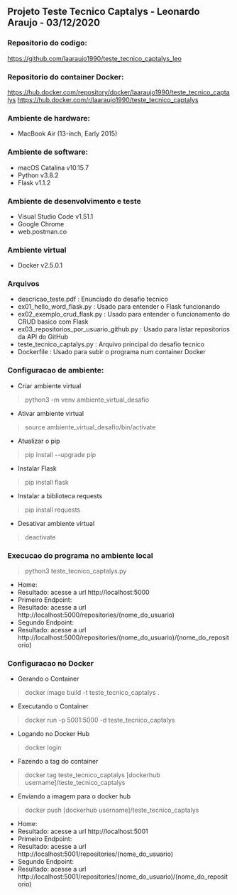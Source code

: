 ## Projeto Teste Tecnico Captalys - Leonardo Araujo - 03/12/2020

### Repositorio do codigo:
https://github.com/laaraujo1990/teste_tecnico_captalys_leo

### Repositorio do container Docker:
https://hub.docker.com/repository/docker/laaraujo1990/teste_tecnico_captalys
https://hub.docker.com/r/laaraujo1990/teste_tecnico_captalys

### Ambiente de hardware:
* MacBook Air (13-inch, Early 2015)

### Ambiente de software:
* macOS Catalina v10.15.7
* Python v3.8.2
* Flask v1.1.2

### Ambiente de desenvolvimento e teste
* Visual Studio Code v1.51.1
* Google Chrome
* web.postman.co

### Ambiente virtual
* Docker v2.5.0.1

### Arquivos
* descricao_teste.pdf : Enunciado do desafio tecnico
* ex01_hello_word_flask.py : Usado para entender o Flask funcionando
* ex02_exemplo_crud_flask.py : Usado para entender o funcionamento do CRUD basico com Flask
* ex03_repositorios_por_usuario_github.py : Usado para listar repositorios da API do GitHub
* teste_tecnico_captalys.py : Arquivo principal do desafio tecnico
* Dockerfile : Usado para subir o programa num container Docker

### Configuracao de ambiente:
* Criar ambiente virtual
> python3 -m venv ambiente_virtual_desafio
* Ativar ambiente virtual
>source ambiente_virtual_desafio/bin/activate
* Atualizar o pip
>pip install --upgrade pip
* Instalar Flask
>pip install flask
* Instalar a biblioteca requests
>pip install requests
* Desativar ambiente virtual
>deactivate

### Execucao do programa no ambiente local
>python3 teste_tecnico_captalys.py
* Home:
* Resultado: acesse a url http://localhost:5000
* Primeiro Endpoint:
* Resultado: acesse a url http://localhost:5000/repositories/(nome_do_usuario)
* Segundo Endpoint:
* Resultado: acesse a url http://localhost:5000/repositories/(nome_do_usuario)/(nome_do_repositorio)

### Configuracao no Docker
* Gerando o Container
>docker image build -t teste_tecnico_captalys .
* Executando o Container
>docker run -p 5001:5000 -d teste_tecnico_captalys
* Logando no Docker Hub
>docker login
* Fazendo a tag do container
>docker tag teste_tecnico_captalys [dockerhub username]/teste_tecnico_captalys
* Enviando a imagem para o docker hub
>docker push [dockerhub username]/teste_tecnico_captalys
* Home:
* Resultado: acesse a url http://localhost:5001
* Primeiro Endpoint:
* Resultado: acesse a url http://localhost:5001/repositories/(nome_do_usuario)
* Segundo Endpoint:
* Resultado: acesse a url http://localhost:5001/repositories/(nome_do_usuario)/(nome_do_repositorio)
